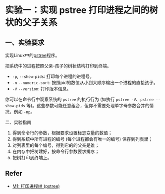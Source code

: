 # 实验一：实现 pstree 打印进程之间的树状的父子关系

## 一、实验要求

实现Linux中的[pstree](https://www.runoob.com/linux/linux-comm-pstree.html)程序。

把系统中的进程按照父亲-孩子的树状结构打印到终端。

- `-p`, `--show-pids`: 打印每个进程的进程号。
- `-n` `--numeric-sort`: 按照pid的数值从小到大顺序输出一个进程的直接孩子。
- `-V` `--version`: 打印版本信息。

你可以在命令行中观察系统的 `pstree` 的执行行为 (如执行 `pstree -V`、`pstree --show-pids` 等)。这些参数可能任意组合，但你不需要处理单字母参数合并的情况，例如 `-np`。

二、实验指南

1. 得到命令行的参数，根据要求设置标志变量的数值；
2. 得到系统中所有进程的编号 (每个进程都会有唯一的编号) 保存到列表里；
3. 对列表里的每个编号，得到它的的父亲是谁；
4. 在内存中把树建好，按命令行参数要求排序；
5. 把树打印到终端上。

## Refer

* [M1: 打印进程树 (pstree)](http://jyywiki.cn/OS/2022/labs/M1)